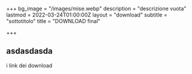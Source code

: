 +++
bg_image = "/images/mise.webp"
description = "descrizione vuota"
lastmod = 2022-03-24T01:00:00Z
layout = "download"
subtitle = "sottotitolo"
title = "DOWNLOAD final"

+++
## asdasdasda

i link dei download